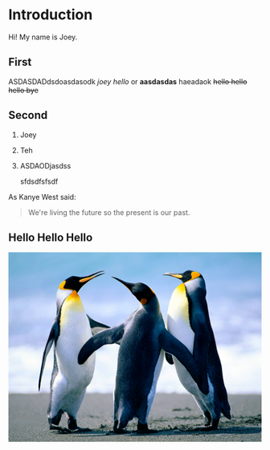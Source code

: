 # Introduction

Hi! My name is Joey. 

## First

ASDASDADdsdoasdasodk _joey hello_ or **aasdasdas** haeadaok ~~hello hello hello bye~~

## Second

1. Joey
2. Teh
3. ASDAODjasdss

      sfdsdfsfsdf

As Kanye West said:

> We're living the future so
> the present is our past.

## Hello Hello Hello 

![gras](imgs/Penguins.jpg)
